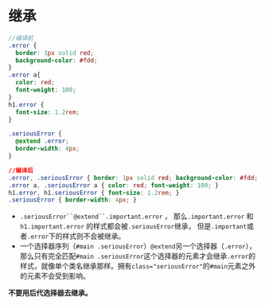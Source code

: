 # 继承

```scss
//编译前
.error {
  border: 1px solid red;
  background-color: #fdd;
}
.error a{
  color: red;
  font-weight: 100;
}
h1.error {
  font-size: 1.2rem;
}

.seriousError {
  @extend .error;
  border-width: 4px;
}
```

```css
//编译后
.error, .seriousError { border: 1px solid red; background-color: #fdd; }
.error a, .seriousError a { color: red; font-weight: 100; }
h1.error, h1.seriousError { font-size: 1.2rem; }
.seriousError { border-width: 4px; }
```

* `.seriousError``@extend``.important.error` ， 那么`.important.error` 和`h1.important.error` 的样式都会被`.seriousError`继承， 但是`.important`或者`.error`下的样式则不会被继承。
* 一个选择器序列（`#main .seriousError`）`@extend`另一个选择器（`.error`），那么只有完全匹配`#main .seriousError`这个选择器的元素才会继承`.error`的样式，就像单个类名继承那样。拥有`class="seriousError"`的`#main`元素之外的元素不会受到影响。

**不要用后代选择器去继承。**